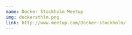 ```yaml
---
name: Docker Stockholm Meetup
img: dockersthlm.png
link: http://www.meetup.com/Docker-stockholm/
---
```

